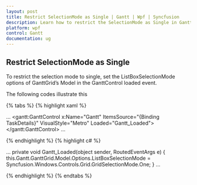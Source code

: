 ```yaml
---
layout: post
title: Restrict SelectionMode as Single | Gantt | Wpf | Syncfusion
description: Learn how to restrict the SelectionMode as Single in GanttControl for WPF platform
platform: wpf
control: Gantt
documentation: ug
---
```


## Restrict SelectionMode as Single

To restrict the selection mode to single, set the ListBoxSelectionMode options of GanttGrid’s Model in the GanttControl loaded event. 

The following codes illustrate this

{% tabs %}
{% highlight xaml %}

…
<gantt:GanttControl x:Name="Gantt"
                    ItemsSource="{Binding TaskDetails}"
                    VisualStyle="Metro"
                    Loaded="Gantt_Loaded">
</gantt:GanttControl>
…

{% endhighlight  %}
{% highlight c# %}

…
private void Gantt_Loaded(object sender, RoutedEventArgs e)
{
    this.Gantt.GanttGrid.Model.Options.ListBoxSelectionMode = Syncfusion.Windows.Controls.Grid.GridSelectionMode.One;
}
…

{% endhighlight  %}
{% endtabs %}